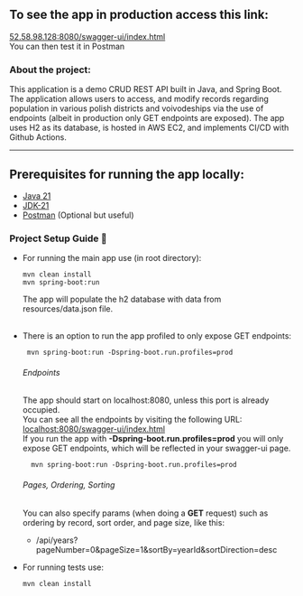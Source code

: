 ## To see the app in production access this link:
[52.58.98.128:8080/swagger-ui/index.html](http://52.58.98.128:8080/swagger-ui/index.html)
<br/> You can then test it in Postman

### About the project:
This application is a demo CRUD REST API built in Java, and Spring Boot. 
The application allows users to access, and modify records regarding population 
in various polish districts and voivodeships via the use of endpoints 
(albeit in production only GET endpoints are exposed). 
The app uses H2 as its database, is hosted in AWS EC2, and implements CI/CD with Github Actions.

-----------------

## Prerequisites for running the app locally:

- [Java 21](https://www.oracle.com/java/technologies/javase/jdk21-archive-downloads.html)
- [JDK-21](https://jdk.java.net/21/)
- [Postman](https://www.postman.com/downloads/) (Optional but useful)


### Project Setup Guide 🚀

- For running the main app use (in root directory):
    ```
  mvn clean install
    mvn spring-boot:run
    ```
  The app will populate the h2 database with data from resources/data.json file.
  <br/><br/>

- There is an option to run the app profiled to only expose GET endpoints:
   ```
    mvn spring-boot:run -Dspring-boot.run.profiles=prod
   ```
  ###### Endpoints
  The app should start on localhost:8080, unless this port is already occupied. <br>
  You can see all the endpoints by visiting the following URL: <br/>
  [localhost:8080/swagger-ui/index.html](localhost:8080/swagger-ui/index.html)
  <br>
  If you run the app with **-Dspring-boot.run.profiles=prod** you will only expose GET endpoints, which will be reflected in your swagger-ui page.
  ```
    mvn spring-boot:run -Dspring-boot.run.profiles=prod
  ```
  
  ###### Pages, Ordering, Sorting
  You can also specify params (when doing a **GET** request) such as ordering by record, sort order, and page size, like this: <br>
  - /api/years?pageNumber=0&pageSize=1&sortBy=yearId&sortDirection=desc


- For running tests use:
    ```
    mvn clean install
    ```